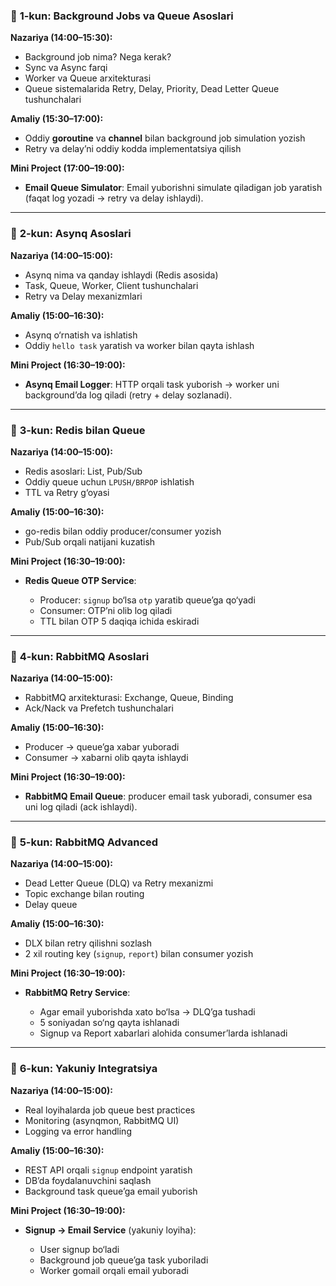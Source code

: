 

### 🔹 **1-kun: Background Jobs va Queue Asoslari**

**Nazariya (14:00–15:30):**

* Background job nima? Nega kerak?
* Sync va Async farqi
* Worker va Queue arxitekturasi
* Queue sistemalarida Retry, Delay, Priority, Dead Letter Queue tushunchalari

**Amaliy (15:30–17:00):**

* Oddiy **goroutine** va **channel** bilan background job simulation yozish
* Retry va delay’ni oddiy kodda implementatsiya qilish

**Mini Project (17:00–19:00):**

* **Email Queue Simulator**: Email yuborishni simulate qiladigan job yaratish (faqat log yozadi → retry va delay ishlaydi).

---

### 🔹 **2-kun: Asynq Asoslari**

**Nazariya (14:00–15:00):**

* Asynq nima va qanday ishlaydi (Redis asosida)
* Task, Queue, Worker, Client tushunchalari
* Retry va Delay mexanizmlari

**Amaliy (15:00–16:30):**

* Asynq o‘rnatish va ishlatish
* Oddiy `hello task` yaratish va worker bilan qayta ishlash

**Mini Project (16:30–19:00):**

* **Asynq Email Logger**: HTTP orqali task yuborish → worker uni background’da log qiladi (retry + delay sozlanadi).

---

### 🔹 **3-kun: Redis bilan Queue**

**Nazariya (14:00–15:00):**

* Redis asoslari: List, Pub/Sub
* Oddiy queue uchun `LPUSH/BRPOP` ishlatish
* TTL va Retry g‘oyasi

**Amaliy (15:00–16:30):**

* go-redis bilan oddiy producer/consumer yozish
* Pub/Sub orqali natijani kuzatish

**Mini Project (16:30–19:00):**

* **Redis Queue OTP Service**:

  * Producer: `signup` bo‘lsa `otp` yaratib queue’ga qo‘yadi
  * Consumer: OTP’ni olib log qiladi
  * TTL bilan OTP 5 daqiqa ichida eskiradi

---

### 🔹 **4-kun: RabbitMQ Asoslari**

**Nazariya (14:00–15:00):**

* RabbitMQ arxitekturasi: Exchange, Queue, Binding
* Ack/Nack va Prefetch tushunchalari

**Amaliy (15:00–16:30):**

* Producer → queue’ga xabar yuboradi
* Consumer → xabarni olib qayta ishlaydi

**Mini Project (16:30–19:00):**

* **RabbitMQ Email Queue**: producer email task yuboradi, consumer esa uni log qiladi (ack ishlaydi).

---

### 🔹 **5-kun: RabbitMQ Advanced**

**Nazariya (14:00–15:00):**

* Dead Letter Queue (DLQ) va Retry mexanizmi
* Topic exchange bilan routing
* Delay queue

**Amaliy (15:00–16:30):**

* DLX bilan retry qilishni sozlash
* 2 xil routing key (`signup`, `report`) bilan consumer yozish

**Mini Project (16:30–19:00):**

* **RabbitMQ Retry Service**:

  * Agar email yuborishda xato bo‘lsa → DLQ’ga tushadi
  * 5 soniyadan so‘ng qayta ishlanadi
  * Signup va Report xabarlari alohida consumer’larda ishlanadi

---

### 🔹 **6-kun: Yakuniy Integratsiya**

**Nazariya (14:00–15:00):**

* Real loyihalarda job queue best practices
* Monitoring (asynqmon, RabbitMQ UI)
* Logging va error handling

**Amaliy (15:00–16:30):**

* REST API orqali `signup` endpoint yaratish
* DB’da foydalanuvchini saqlash
* Background task queue’ga email yuborish

**Mini Project (16:30–19:00):**

* **Signup → Email Service** (yakuniy loyiha):

  * User signup bo‘ladi
  * Background job queue’ga task yuboriladi
  * Worker gomail orqali email yuboradi

